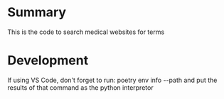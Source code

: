 # Summary

This is the code to search medical websites for terms

# Development

If using VS Code, don't forget to run:  poetry env info --path and put the results of that command as the python interpretor
